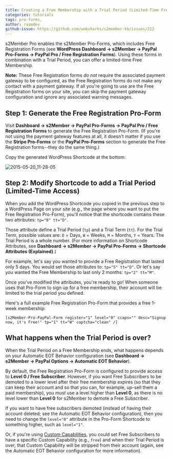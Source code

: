 ```yaml
---
title: Creating a Free Membership with a Trial Period (Limited-Time Free Membership)
categories: tutorials
tags: pro-forms, 
author: raamdev
github-issue: https://github.com/websharks/s2member-kb/issues/212
---
```


s2Member Pro enables the s2Member Pro-Forms, which includes Free Registration Forms (see **WordPress Dashboard → s2Member → PayPal Pro-Forms → PayPal Pro / Free Registration Forms**). Using these forms in combination with a Trial Period, you can offer a limited-time Free Membership. 

**Note:** These Free Registration forms _do not_ require the associated payment gateway to be configured, as the Free Registration forms do not make any contact with a payment gateway. If all you're going to use are the Free Registration forms on your site, you can skip the payment gateway configuration and ignore any associated warning messages.

## Step 1: Generate the Free Registration Pro-Form

Visit **Dashboard → s2Member → PayPal Pro-Forms → PayPal Pro / Free Registration Forms** to generate the Free Registration Pro-Form. (If you're not using the payment gateway features at all, it doesn't matter if you use the **Stripe Pro-Forms** or the **PayPal Pro-Forms** section to generate the Free Registration forms--they do the same thing.)

Copy the generated WordPress Shortcode at the bottom:

![2015-05-20_11-28-05](https://cloud.githubusercontent.com/assets/53005/7729635/de08e1d2-fee3-11e4-854f-7eecfd424be7.png)

## Step 2: Modify Shortcode to add a Trial Period (Limited-Time Access)

When you add the WordPress Shortcode you copied in the previous step to a WordPress Page on your site (e.g., the page where you want to put the Free Registration Pro-Form), you'll notice that the shortcode contains these two attributes: `tp="0" tt="D"`.

Those attribute define a Trial Period (`tp`) and a Trial Term (`tt`). For the Trial Term, possible values are: `D` = Days, `W` = Weeks, `M` = Months, `Y` = Years. The Trial Period is a whole number. (For more information on Shortcode Attributes, see **Dashboard → s2Member → PayPal Pro-Forms → Shortcode Attributes (Explained)**.)

For example, let's say you wanted to provide a Free Registration that lasted only 5 days. You would set those attributes to: `tp="5" tt="D"`. Or let's say you wanted the Free Membership to last only 2 months: `tp="2" tt="M"`.

Once you've modified the attributes, you're ready to go! When someone uses that Pro-Form to sign up for a free membership, their account will be limited to the trial period you defined.

Here's a full example Free Registration Pro-Form that provides a free 1-week membership:

```text
[s2Member-Pro-PayPal-Form register="1" level="0" ccaps="" desc="Signup now, it's Free!" tp="1" tt="W" captcha="clean" /]
```

## What happens when the Trial Period is over?

When the Trial Period on a Free Membership ends, what happens depends on your Automatic EOT Behavior configuration (see **Dashboard → s2Member → PayPal Options → Automatic EOT Behavior**).

By default, the Free Registration Pro-Form is configured to provide access to **Level 0 / Free Subscriber**. However, if you want Free Subscribers to be demoted to a lower level after their free membership expires (so that they can keep their account and so that you can, for example, up-sell them a paid membership), you _must_ use a level higher than **Level 0**, as there is no level lower than **Level 0** for s2Member to demote a Free Subscriber.

If you want to have free subscribers demoted (instead of having their account deleted; see the Automatic EOT Behavior configuration), then you need to change the `level="0"` attribute in the Pro-Form Shortcode to something higher, such as `level="1"`. 

Or, if you're using [Custom Capabilities](http://s2member.com/kb-article/video-custom-capabilities-for-wordpress/), you could set Free Subscribers to have a specific Custom Capability (e.g., `free`) and when their Trial Period is over, that Custom Capability will be stripped from their account (again, see the Automatic EOT Behavior configuration for more information).